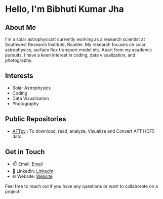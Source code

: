 # Hello, I'm Bibhuti Kumar Jha


## About Me

I'm a solar astrophysicist currently working as a research scientist at Southwest Research Institute, Boulder. My research focuses on solar astrophysics, surface flux transport model etc. Apart from my academic pursuits, I have a keen interest in coding, data visualization, and photography.

## Interests

- Solar Astrophysics
- Coding
- Data Visualization
- Photography

## Public Repositories

- [AFTpy](https://github.com/bibhuraushan/aftpy) : To download, read, analyze, Visualize and Convert AFT HDF5 data.

## Get in Touch

- 📫 Email: [Email](mailto:bibhuraushan1@gmail.com)
- 🔗 LinkedIn: [LinkedIn](https://www.linkedin.com/in/dr-bibhuti-kumar-jha-136a7432/)
- 🌐 Website: [Website](https://bibhuraushan.github.io)

Feel free to reach out if you have any questions or want to collaborate on a project!

